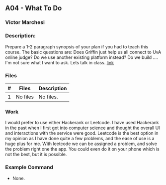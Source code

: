 ## A04 - What To Do
### Victor Marchesi
### Description:

Prepare a 1-2 paragraph synopsis of your plan if you had to teach this course. The basic questions are: Does Griffin just help us all connect to UvA online judge? Do we use another existing platform instead? Do we build .... I'm not sure what I want to ask. Lets talk in class.
[link](https://github.com/rugbyprof/4883-Programming_Techniques/tree/master/Assignments/A04)

### Files

|   #   | Files    | Description                      |
| :---: | -------- | -------------------------------- |
|   1   | No files | No files. |


### Work

I would prefer to use either Hackerank or Leetcode. I have used Hackerank in the past when I first got into computer science and thought the overall UI and interactions with the service were good. Leetcode is the best option in my opinion as I have done quite a few problems, and the ease of use is a huge plus for me. With leetcode we can be assigned a problem, and solve the problem right one the app. You could even do it on your phone which is not the best, but it is possible.

### Example Command

- None.